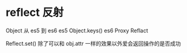# reflect 反射

Object 从 es5 到 es6
es5 Object.keys()
es6 Proxy Reflact

Reflect.set() 除了可以和 obj.attr 一样的效果以外爱会返回操作的是否成功